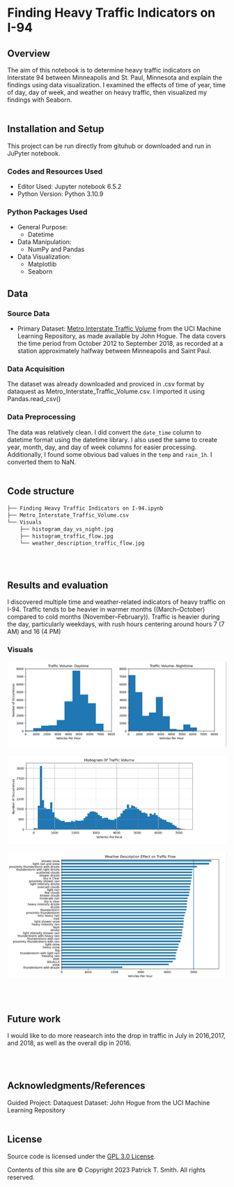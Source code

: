 # Finding Heavy Traffic Indicators on I-94

## Overview

The aim of this notebook is to determine heavy traffic indicators on Interstate 94 between Minneapolis and St. Paul, Minnesota and explain the findings using data visualization. I examined the effects of time of year, time of day, day of week, and weather on heavy traffic, then visualized my findings with Seaborn. 
<br><br>
## Installation and Setup
This project can be run directly from gituhub or downloaded and run in JuPyter notebook.

### Codes and Resources Used

- Editor Used: Jupyter notebook 6.5.2
- Python Version: Python 3.10.9

### Python Packages Used

- General Purpose:
    - Datetime
- Data Manipulation: 
    - NumPy and Pandas
- Data Visualization: 
    - Matplotlib
    - Seaborn

## Data

### Source Data

- Primary Dataset: [Metro Interstate Traffic Volume](https://archive.ics.uci.edu/ml/datasets/Metro+Interstate+Traffic+Volume) from the UCI Machine Learning Repository, as made available by John Hogue. The data covers the time period from October 2012 to September 2018, as recorded at a station approximately halfway between Minneapolis and Saint Paul. 

### Data Acquisition

The dataset was already downloaded and proviced in .csv format by dataquest as Metro_Interstate_Traffic_Volume.csv.  I imported it using Pandas.read_csv()

### Data Preprocessing

The data was relatively clean. I did convert the `date_time` column to datetime format using the datetime library.  I also used the same to create year, month, day, and day of week columns for easier processing.  Additionally, I found some obvious bad values in the `temp` and `rain_1h`. I converted them to NaN.
<br><br>
## Code structure

    ├── Finding Heavy Traffic Indicators on I-94.ipynb
    ├── Metro_Interstate_Traffic_Volume.csv
    └── Visuals
        ├── histogram_day_vs_night.jpg
        ├── histogram_traffic_flow.jpg
        └── weather_description_traffic_flow.jpg
        
        
<br><br>
## Results and evaluation
I discovered multiple time and weather-related indicators of heavy traffic on I-94.  Traffic tends to be heavier in warmer months ((March–October) compared to cold months (November–February)).  Traffic is heavier during the day, particularly weekdays, with rush hours centering around hours 7 (7 AM) and 16 (4 PM)

### Visuals
![](Visuals/histogram_day_vs_night.jpg)
<br><br>
![](Visuals/histogram_traffic_flow.jpg)
<br><br>
![](Visuals/weather_description_traffic_flow.jpg)

<br><br>
## Future work
I would like to do more reasearch into the drop in traffic in July in 2016,2017, and 2018, as well as the overall dip in 2016. 

<br><br>
## Acknowledgments/References

Guided Project: Dataquest
Dataset: John Hogue from the UCI Machine Learning Repository
<br><br>
## License
Source code is licensed under the [GPL 3.0 License](https://www.gnu.org/licenses/gpl-3.0.en.html).

Contents of this site are © Copyright 2023 Patrick T. Smith. All rights reserved.